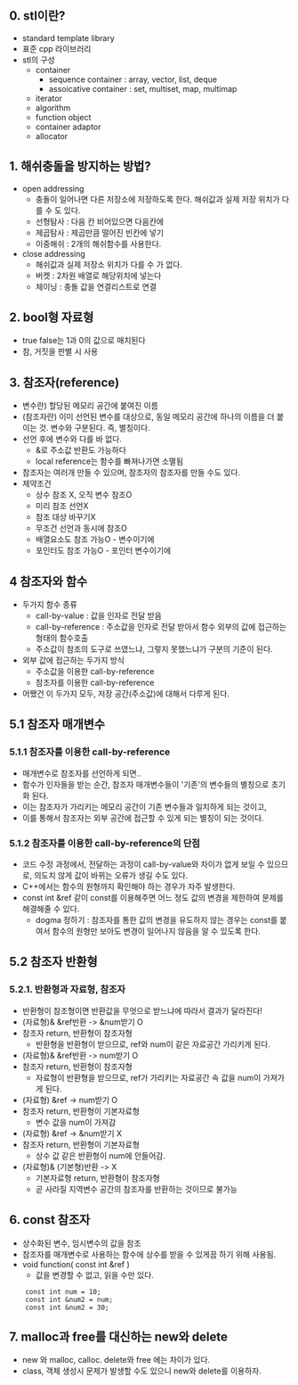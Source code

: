 ## 0. stl이란?
 - standard template library
 - 표준 cpp 라이브러리
 - stl의 구성
   - container
     - sequence container : array, vector, list, deque
     - assoicative container : set, multiset, map, multimap
   - iterator
   - algorithm
   - function object
   - container adaptor
   - allocator

## 1. 해쉬충돌을 방지하는 방법?
 - open addressing
   - 충돌이 일어나면 다른 저장소에 저장하도록 한다. 해쉬값과 실제 저장 위치가 다를 수 도 있다.
   - 선형탐사 : 다음 칸 비어있으면 다음칸에
   - 제곱탐사 : 제곱만큼 떨어진 빈칸에 넣기
   - 이중해쉬 : 2개의 해쉬함수를 사용한다.
 - close addressing
   - 해쉬값과 실제 저장소 위치가 다를 수 가 없다.
   - 버켓 : 2차원 배열로 해당위치에 넣는다
   - 체이닝 : 충돌 값을 연결리스트로 연결

## 2. bool형 자료형
 - true false는 1과 0의 값으로 매치된다
 - 참, 거짓을 판별 시 사용

## 3. 참조자(reference)
 - 변수란) 할당된 메모리 공간에 붙여진 이름
 - (참조자란) 이미 선언된 변수를 대상으로, 동일 메모리 공간에 하나의 이름을 더 붙이는 것. 변수와 구분된다. 즉, 별칭이다.
 - 선언 후에 변수와 다를 바 없다.
   - &로 주소값 반환도 가능하다
   - local reference는 함수를 빠져나가면 소멸됨
 - 참조자는 여러개 만들 수 있으며, 참조자의 참조자를 만들 수도 있다.
 - 제약조건
   - 상수 참조 X, 오직 변수 참조O
   - 미리 참조 선언X
   - 참조 대상 바꾸기X
   - 무조건 선언과 동시에 참조O
   - 배열요소도 참조 가능O - 변수이기에
   - 포인터도 참조 가능O - 포인터 변수이기에

## 4 참조자와 함수
 - 두가지 함수 종류
   - call-by-value : 값을 인자로 전달 받음
   - call-by-reference : 주소값을 인자로 전달 받아서 함수 외부의 값에 접근하는 형태의 함수호출
   - 주소값이 참조의 도구로 쓰였느냐, 그렇지 못했느냐가 구분의 기준이 된다.
 - 외부 값에 접근하는 두가지 방식
   - 주소값을 이용한 call-by-reference
   - 참조자를 이용한 call-by-reference
  - 어쨌건 이 두가지 모두, 저장 공간(주소값)에 대해서 다루게 된다.

## 5.1 참조자 매개변수

### 5.1.1 참조자를 이용한 call-by-reference
 - 매개변수로 참조자를 선언하게 되면..
 - 함수가 인자들을 받는 순간, 참조자 매개변수들이 '기존'의 변수들의 별칭으로 초기화 된다.
 - 이는 참조자가 가리키는 메모리 공간이 기존 변수들과 일치하게 되는 것이고,
 - 이를 통해서 참조자는 외부 공간에 접근할 수 있게 되는 별칭이 되는 것이다.

### 5.1.2 참조자를 이용한 call-by-reference의 단점
 - 코드 수정 과정에서, 전달하는 과정이 call-by-value와 차이가 없게 보일 수 있으므로, 의도치 않게 값이 바뀌는 오류가 생길 수도 있다.
 - C++에서는 함수의 원형까지 확인해야 하는 경우가 자주 발생한다.
 - const int &ref 같이 const를 이용해주면 어느 정도 값의 변경을 제한하여 문제를 해결해줄 수 있다.
   - dogma 정하기 : 참조자를 통한 값의 변경을 유도하지 않는 경우는 const를 붙여서 함수의 원형만 보아도 변경이 일어나지 않음을 알 수 있도록 한다.

## 5.2 참조자 반환형

### 5.2.1. 반환형과 자료형, 참조자
 - 반환형이 참조형이면 반환값을 무엇으로 받느냐에 따라서 결과가 달라진다!
 - (자료형)& &ref반환 -> &num받기 O
 - 참조자 return, 반환형이 참조자형
   - 반환형을 반환형이 받으므로, ref와 num이 같은 자료공간 가리키게 된다.
 - (자료형)& &ref반환 -> num받기 O
 - 참조자 return, 반환형이 참조자형
   - 자료형이 반환형을 받으므로, ref가 가리키는 자료공간 속 값을 num이 가져가게 된다.
 - (자료형) &ref -> num받기 O
 - 참조자 return, 반환형이 기본자료형
   - 변수 값을 num이 가져감
 - (자료형) &ref -> &num받기 X
 - 참조자 return, 반환형이 기본자료형
   - 상수 값 같은 반환형이 num에 안들어감.
 - (자료형)& (기본형)반환 -> X
   - 기본자료형 return, 반환형이 참조자형
   - 곧 사라질 지역변수 공간의 참조자를 반환하는 것이므로 불가능

## 6. const 참조자
 - 상수화된 변수, 임시변수의 값을 참조
 - 참조자를 매개변수로 사용하는 함수에 상수를 받을 수 있게끔 하기 위해 사용됨.
 - void function( const int &ref )
   - 값을 변경할 수 없고, 읽을 수만 있다. 
```  
    const int num = 10;
    const int &num2 = num;
    const int &num2 = 30;
```

## 7. malloc과 free를 대신하는 new와 delete
 - new 와 malloc, calloc. delete와 free 에는 차이가 있다.
 - class, 객체 생성시 문제가 발생할 수도 있으니 new와 delete를 이용하자.

